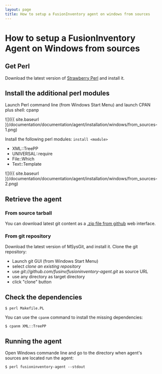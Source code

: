 ```yaml
---
layout: page
title: How to setup a FusionInventory agent on windows from sources
---
```


# How to setup a FusionInventory Agent on Windows from sources

## Get Perl

Download the latest version of [Strawberry Perl](http://strawberryperl.com/) and install it.

## Install the additional perl modules

Launch Perl command line (from Windows Start Menu) and launch CPAN plus shell: cpanp

![]({{ site.baseurl }}/documentation/documentation/agent/installation/windows/from_sources-1.png)

Install the following perl modules: `install <module>`

* XML::TreePP
* UNIVERSAL::require
* File::Which
* Text::Template

![]({{ site.baseurl }}/documentation/documentation/agent/installation/windows/from_sources-2.png)

## Retrieve the agent

### From source tarball

You can download latest git content as a [.zip file from github](https://github.com/fusinv/fusioninventory-agent/downloads) web interface.

### From git repository

Download the latest version of MSysGit, and install it. Clone the git repository:

* Launch git GUI (from Windows Start Menu)
* select *clone an existing repository*
* use *git://github.com/fusinv/fusioninventory-agent.git* as source URL
* use any directory as target directory
* click "clone" button

## Check the dependencies

    $ perl Makefile.PL

You can use the `cpanm` command to install the missing dependencies:

    $ cpanm XML::TreePP

## Running the agent

Open Windows commande line and go to the directory when agent's sources are located
run the agent:

    $ perl fusioninventory-agent --stdout
